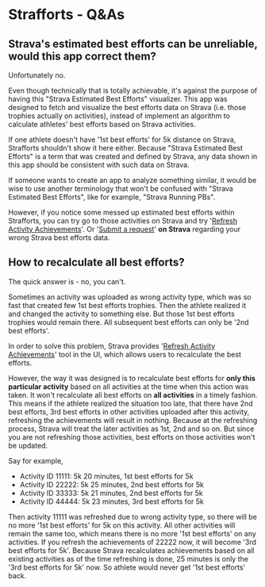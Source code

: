 # Strafforts - Q&As

## Strava's estimated best efforts can be unreliable, would this app correct them?

Unfortunately no.

Even though technically that is totally achievable,
it's against the purpose of having this "Strava Estimated Best Efforts" visualizer.
This app was designed to fetch and visualize the best efforts data on Strava (i.e. those trophies actually on activities),
instead of implement an algorithm to calculate athletes' best efforts based on Strava activities.

If one athlete doesn't have '1st best efforts' for 5k distance on Strava,
Strafforts shouldn't show it here either.
Because "Strava Estimated Best Efforts" is a term that was created and defined by Strava,
any data shown in this app should be consistent with such data on Strava.

If someone wants to create an app to analyze something similar,
it would be wise to use another terminology that won't be confused with "Strava Estimated Best Efforts",
like for example, "Strava Running PBs".

However, if you notice some messed up estimated best efforts within Strafforts,
you can try go to those activities on Strava and try '[Refresh Activity Achievements][Refresh Activity Achievements]'.
Or '[Submit a request][Submit a request]' **on Strava** regarding your wrong Strava best efforts data.

## How to recalculate all best efforts?

The quick answer is - no, you can't.

Sometimes an activity was uploaded as wrong activity type,
which was so fast that created few 1st best efforts trophies.
Then the athlete realized it and changed the activity to something else.
But those 1st best efforts trophies would remain there.
All subsequent best efforts can only be '2nd best efforts'.

In order to solve this problem, Strava provides '[Refresh Activity Achievements][Refresh Activity Achievements]' tool in the UI,
which allows users to recalculate the best efforts.

However, the way it was designed is to recalculate best efforts for
**only this particular activity** based on all activities at the time when this action was taken.
It won't recalculate all best efforts on **all activities** in a timely fashion.
This means if the athlete realized the situation too late,
that there have 2nd best efforts, 3rd best efforts in other activities uploaded after this activity,
refreshing the achievements will result in nothing.
Because at the refreshing process, Strava will treat the later activities as 1st, 2nd and so on.
But since you are not refreshing those activities, best efforts on those activities won't be updated.

Say for example,
- Activity ID 11111: 5k 20 minutes, 1st best efforts for 5k
- Activity ID 22222: 5k 25 minutes, 2nd best efforts for 5k
- Activity ID 33333: 5k 21 minutes, 2nd best efforts for 5k
- Activity ID 44444: 5k 23 minutes, 3rd best efforts for 5k

Then activity 11111 was refreshed due to wrong activity type,
so there will be no more '1st best efforts' for 5k on this activity.
All other activities will remain the same too, which means there is no more '1st best efforts' on any activities.
If you refresh the achievements of 22222 now, it will become '3rd best efforts for 5k'.
Because Strava recalculates achievements based on all existing activities as of the time refreshing is done,
25 minutes is only the '3rd best efforts for 5k' now.
So athlete would never get '1st best efforts' back.

[Refresh Activity Achievements]: https://support.strava.com/hc/en-us/articles/216919597-The-Refresh-My-Achievements-Tool-
[Submit a request]: https://support.strava.com/hc/en-us/requests/new
